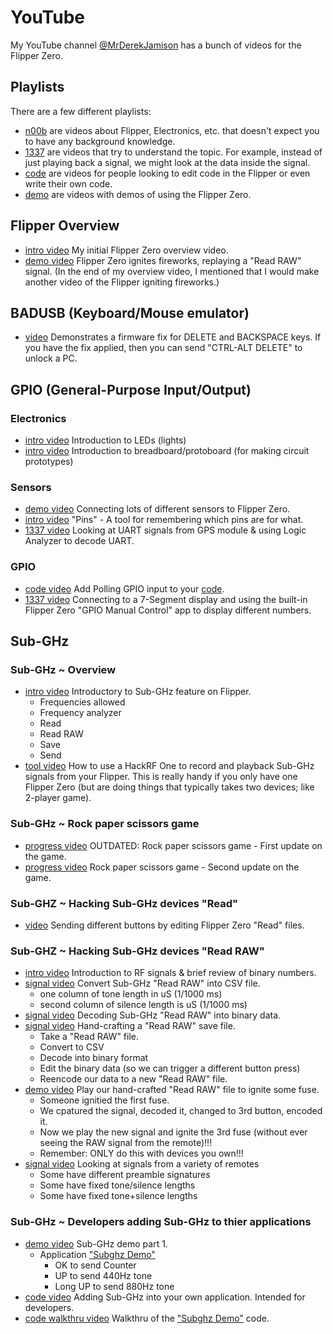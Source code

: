 # YouTube
My YouTube channel [@MrDerekJamison](https://youtube.com/@MrDerekJamison) has a bunch of videos for the Flipper Zero.

## Playlists
There are a few different playlists:
- [n00b](https://www.youtube.com/playlist?list=PLM1cyTMe-PYL8yUinRO8pKAf4DY6b4O6K) are videos about Flipper, Electronics, etc. that doesn't expect you to have any background knowledge.
- [1337](https://www.youtube.com/playlist?list=PLM1cyTMe-PYKgVdttrysDB3b37hrfL8yK) are videos that try to understand the topic.  For example, instead of just playing back a signal, we might look at the data inside the signal.
- [code](https://www.youtube.com/playlist?list=PLM1cyTMe-PYJaMQ6TWeK1mAWxORdjYJZ5) are videos for people looking to edit code in the Flipper or even write their own code.
- [demo](https://www.youtube.com/playlist?list=PLM1cyTMe-PYLwMGndLPgQQh0RNxqaMUCF) are videos with demos of using the Flipper Zero.



## Flipper Overview
- [intro video](https://youtu.be/nuRs_StGjxE) My initial Flipper Zero overview video.
- [demo video](https://youtu.be/8EuNqTr02eU) Flipper Zero ignites fireworks, replaying a "Read RAW" signal. (In the end of my overview video, I mentioned that I would make another video of the Flipper igniting fireworks.)


## BADUSB (Keyboard/Mouse emulator)
- [video](https://youtu.be/Ta7eVNS5opU) Demonstrates a firmware fix for DELETE and BACKSPACE keys.  If you have the fix applied, then you can send "CTRL-ALT DELETE" to unlock a PC.

## GPIO (General-Purpose Input/Output)
### Electronics
- [intro video](https://youtu.be/wfNIyLphR3Y) Introduction to LEDs (lights)
- [intro video](https://youtu.be/j5Jy3Wedw58) Introduction to breadboard/protoboard (for making circuit prototypes)

### Sensors
- [demo video](https://youtu.be/iC5fBGwCPHw) Connecting lots of different sensors to Flipper Zero.
- [intro video](https://youtu.be/TCAT25kTq54) "Pins" - A tool for remembering which pins are for what.
- [1337 video](https://youtu.be/7VdVobQyRfo) Looking at UART signals from GPS module & using Logic Analyzer to decode UART. 

### GPIO
- [code video](https://youtu.be/v0PkcOtZdHg) Add Polling GPIO input to your [code](../gpio/gpio_polling_demo/README.md).
- [1337 video](https://youtu.be/cd9culIw79U) Connecting to a 7-Segment display and using the built-in Flipper Zero "GPIO Manual Control" app to display different numbers.

## Sub-GHz
### Sub-GHz ~ Overview
- [intro video](https://youtu.be/jNi-KlFTVkw) Introductory to Sub-GHz feature on Flipper.
  - Frequencies allowed
  - Frequency analyzer
  - Read
  - Read RAW
  - Save
  - Send
- [tool video](https://youtu.be/S0sgcDQrVOc) How to use a HackRF One to record and playback Sub-GHz signals from your Flipper.  This is really handy if you only have one Flipper Zero (but are doing things that typically takes two devices; like 2-player game).

### Sub-GHz ~ Rock paper scissors game
- [progress video](https://youtu.be/kP4-611YBWI) OUTDATED: Rock paper scissors game - First update on the game.
- [progress video](https://youtu.be/IzfrcORHvjA) Rock paper scissors game - Second update on the game.

### Sub-GHZ ~ Hacking Sub-GHz devices "Read"
- [video](https://youtu.be/r9pXts8KhtA) Sending different buttons by editing Flipper Zero "Read" files.

### Sub-GHZ ~ Hacking Sub-GHz devices "Read RAW"
- [intro video](https://youtu.be/ojpc7Q2fjS8) Introduction to RF signals & brief review of binary numbers.
- [signal video](https://youtu.be/7pPN2Ph8eJ0) Convert Sub-GHz "Read RAW" into CSV file.
  - one column of tone length in uS (1/1000 ms)
  - second column of silence length is uS (1/1000 ms)
- [signal video](https://youtu.be/LEyna1X_2dY) Decoding Sub-GHz "Read RAW" into binary data.
- [signal video](https://youtu.be/ihWnDep_Pfw) Hand-crafting a "Read RAW" save file.
  - Take a "Read RAW" file.
  - Convert to CSV
  - Decode into binary format
  - Edit the binary data (so we can trigger a different button press)
  - Reencode our data to a new "Read RAW" file.
- [demo video](https://youtu.be/-uG5dYobu-g) Play our hand-crafted "Read RAW" file to ignite some fuse.
  - Someone ignitied the first fuse.
  - We cpatured the signal, decoded it, changed to 3rd button, encoded it.
  - Now we play the new signal and ignite the 3rd fuse (without ever seeing the RAW signal from the remote)!!!
  - Remember: ONLY do this with devices you own!!!
- [signal video](https://youtu.be/SNiFvSeGzOQ) Looking at signals from a variety of remotes
  - Some have different preamble signatures
  - Some have fixed tone/silence lengths 
  - Some have fixed tone+silence lengths

### Sub-GHz ~ Developers adding Sub-GHz to thier applications
- [demo video](https://youtu.be/iPK7lXLIa1k) Sub-GHz demo part 1.
  - Application ["Subghz Demo"](../subghz/plugins/subghz_demo/README.md)
    - OK to send Counter
    - UP to send 440Hz tone
    - Long UP to send 880Hz tone
- [code video](https://youtu.be/2GwqbH1XMC4) Adding Sub-GHz into your own application.  Intended for developers.
- [code walkthru video](https://youtu.be/uRC6yLk1Zbc) Walkthru of the ["Subghz Demo"](../subghz/plugins/subghz_demo/README.md) code.

